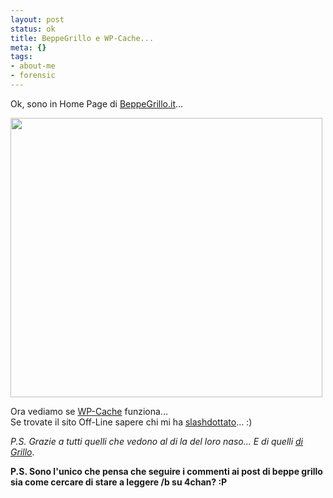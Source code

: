 ```yaml
--- 
layout: post
status: ok
title: BeppeGrillo e WP-Cache...
meta: {}
tags: 
- about-me
- forensic
---
```

Ok, sono in Home Page di [BeppeGrillo.it](http://www.beppegrillo.it/)...  
  
<img src="http://www.lastknight.com/download/2008/08/beppegrillo.jpg" alt="" title="beppegrillo" width="499" height="447" class="aligncenter size-full wp-image-858" />
  
Ora vediamo se [WP-Cache](http://ocaoimh.ie/wp-super-cache/) funziona...  
Se trovate il sito Off-Line sapere chi mi ha [slashdottato](http://en.wikipedia.org/wiki/Slashdot_effect)... :)  
 
*P.S. Grazie a tutti quelli che vedono al di la del loro naso... E di quelli [di Grillo](http://www.canisciolti.info/rubriche_dettaglio.php?id=8801)*.  
   
**P.S. Sono l'unico che pensa che seguire i commenti ai post di beppe grillo sia come cercare di stare a leggere /b su 4chan? :P**  
  
 
